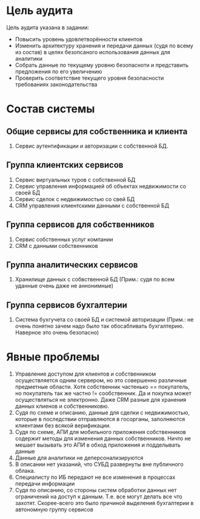 # Цель аудита

Цель аудита указана в задании:
- Повысить уровень удовлетворённости клиентов
- Изменить архитектуру хранения и передачи данных (судя по всему из состав) в целях безопсаного использования данных для аналитики
- Собрать данные по текущему уровню безопасноти и представить предложения по его увеличению
- Проверить соответствие текущего уровня безопасности требованиях законодательства

# Состав системы

## Общие сервисы для собственника и клиента
1. Сервис аутентификации и авторизации с собственной БД.

## Группа клиентских сервисов

1. Сервис виртуальных туров с собственной БД
2. Сервис управления информацией об объектах недвижимости со своей БД
3. Сервис сделок с недвижимостью со свей БД
4. CRM управления клиентскими данными с собственной БД

## Группа сервисов для собственников

1. Сервис собственных услуг компании
2. CRM с данными собственников

## Группа аналитических сервисов

1. Хранилище данных с собвственной БД (Прим.: судя по всем уданные очень даже не аннонимные)

## Группа сервисов бухгалтерии

1. Система бухгучета со своей БД и системой авторизации (Прим.: не очень понятно зачем надо было так обосабливать бухгалтерию. Наверное это очень безопасно)


# Явные проблемы

1. Управление доступом для клиентов и собственником осуществляется одним сервером, но это совершенно различные предметные области. Хотя собственник частенько == покупатель, но покупатель так же частно != сообственник. Да и покупка может осуществляться не электронно. Даже CRM разные для хранения данных клиенов и собственниковю.
2. Судя по схеме и описанию, данные для сделки с недвижимостью, которые в последствии отправляются в госорганы, заполняются клиентами без всякой верификации.
3. Судя по схеме, АПИ для мобильного приложения собственников содержит методы для изменения данных собственников. Ничто не мешает вызывать это АПИ в обход приложения и подделывать данные
4. Данные для аналитики не деперсонализируются
5. В описании нет указаний, что СУБД развернуты вне публичного облака. 
6. Специалисту по ИБ передают не все изменения в процессах передачи информации
7. Судя по описанию, со стороны систем обработки данных нет ограничений на доступ к данным. Т.е. все могут делать все что захотят. Скорее-всего это было причиной выделения бухгалтерии в автономную группу сервисов


